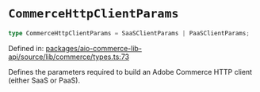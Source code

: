 # `CommerceHttpClientParams`

```ts
type CommerceHttpClientParams = SaaSClientParams | PaaSClientParams;
```

Defined in: [packages/aio-commerce-lib-api/source/lib/commerce/types.ts:73](https://github.com/adobe/aio-commerce-sdk/blob/8afcf118655e877df634d68e8df599d706c63cbc/packages/aio-commerce-lib-api/source/lib/commerce/types.ts#L73)

Defines the parameters required to build an Adobe Commerce HTTP client (either SaaS or PaaS).
